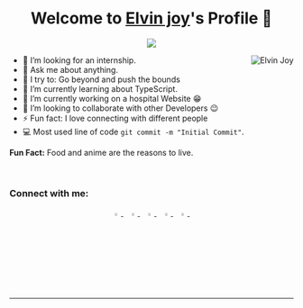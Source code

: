 <h1 align="center">Welcome to <a href="https://github.com/MrBlueBird2">Elvin joy</a>'s Profile 👋</h1>

<p align="center">
  <a align="center" href="https://github.com/DenverCoder1/readme-typing-svg"><img src="https://readme-typing-svg.herokuapp.com?&font=IBM+Plex+Sans&color=F72EE2&size=25&lines=Welcome+to+my+GitHub+Profile!;I'm+a+MERN+stack+developer;I'm+a+competitive+programmer;I'm+a+fast+learner" /></a>
</p>

<p><img align="right" src="https://github.com/Adam-pw/Adam-pw/blob/main/animation_500_kxa883sd.gif" alt="Elvin Joy" /></p>



- 🤔 I’m looking for an internship.
- :speech_balloon: Ask me about anything.
- 🧗 I try to: Go beyond and push the bounds
- :seedling: I’m currently learning about TypeScript.
- 🔭 I’m currently working on a hospital Website :grin: 
- 👯 I’m looking to collaborate with other Developers :wink:
- ⚡ Fun fact: I love connecting with different people
- :computer: Most used line of code `git commit -m "Initial Commit"`.


**Fun Fact:** Food and anime are the reasons to live.

<br>

<h3 align="left">Connect with me:</h3>
<p align="center">
  <a href="https://www.linkedin.com/in/elvin-joy-792143294/">
   <img src="https://img.icons8.com/color/48/000000/linkedin.png" width="3.5%"/>
    </a><span>&nbsp;</span>
  <a href="https://twitter.com/i_Cypher__">
    <img src="https://img.icons8.com/color/48/000000/twitter.png" width="3.5%"/>
  </a><span>&nbsp;</span>
  <a href="https://www.instagram.com/i_cypher__?igsh=MWlxZ3F2bDJjbnZ3Zw==">
    <img src="https://img.icons8.com/fluent/48/000000/instagram-new.png" width="3.5%"/>
  </a><span>&nbsp;</span>
  <a href="mailto:elvinjoy88@gmail.com">
    <img src="https://img.icons8.com/fluent/48/000000/gmail.png" width="3.5%"/>
  </a><span>&nbsp;</span>
  <a href="https://github.com/ElvinJoy">
    <img src="https://img.icons8.com/fluent/48/000000/github.png" width="3.5%"/>
  </a><span>&nbsp;</span>
</p>

--------------------------------------------------------------------------


<!-- Add more sections as needed -->

